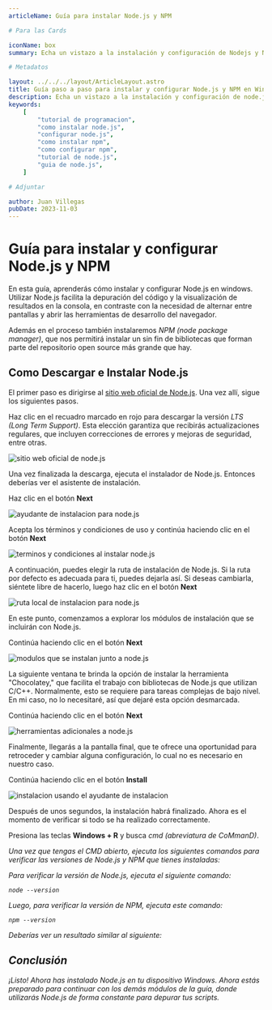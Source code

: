```yaml
---
articleName: Guía para instalar Node.js y NPM

# Para las Cards

iconName: box
summary: Echa un vistazo a la instalación y configuración de Nodejs y NPM con esta guía detallada

# Metadatos

layout: ../../../layout/ArticleLayout.astro
title: Guía paso a paso para instalar y configurar Node.js y NPM en Windows | ILoveJS
description: Echa un vistazo a la instalación y configuración de node.js con esta detallada guía de programación. Tanto si estás empezando, como si eres un programador experimentado, esta guía te llevará a través del proceso con facilidad.
keywords:
    [
        "tutorial de programacion",
        "como instalar node.js",
        "configurar node.js",
        "como instalar npm",
        "como configurar npm",
        "tutorial de node.js",
        "guia de node.js",
    ]

# Adjuntar

author: Juan Villegas
pubDate: 2023-11-03
---
```


# Guía para instalar y configurar Node.js y NPM

En esta guía, aprenderás cómo instalar y configurar Node.js en windows. Utilizar Node.js facilita la depuración del código y la visualización de resultados en la consola, en contraste con la necesidad de alternar entre pantallas y abrir las herramientas de desarrollo del navegador.

Además en el proceso también instalaremos _NPM (node package manager)_, que nos permitirá instalar un sin fin de bibliotecas que forman parte del repositorio open source más grande que hay.

## Como Descargar e Instalar Node.js

El primer paso es dirigirse al <a href="https://nodejs.org/en" target="_blank">sitio web oficial de Node.js</a>. Una vez allí, sigue los siguientes pasos.

Haz clic en el recuadro marcado en rojo para descargar la versión _LTS (Long Term Support)_. Esta elección garantiza que recibirás actualizaciones regulares, que incluyen correcciones de errores y mejoras de seguridad, entre otras.

![sitio web oficial de node.js](/articles/img/como-instalar-nodejs-y-npm/node_web_screen.png)

Una vez finalizada la descarga, ejecuta el instalador de Node.js. Entonces deberías ver el asistente de instalación.

Haz clic en el botón **Next**

<img class="img-default" src="/articles/img/como-instalar-nodejs-y-npm/setup_00.png" alt="ayudante de instalacion para node.js"/>

Acepta los términos y condiciones de uso y continúa haciendo clic en el botón **Next**

<img class="img-default" src="/articles/img/como-instalar-nodejs-y-npm/setup_01.png" alt="terminos y condiciones al instalar node.js"/>

A continuación, puedes elegir la ruta de instalación de Node.js. Si la ruta por defecto es adecuada para ti, puedes dejarla así. Si deseas cambiarla, siéntete libre de hacerlo, luego haz clic en el botón **Next**

<img class="img-default" src="/articles/img/como-instalar-nodejs-y-npm/setup_02.png" alt="ruta local de instalacion para node.js"/>

En este punto, comenzamos a explorar los módulos de instalación que se incluirán con Node.js.

Continúa haciendo clic en el botón **Next**

<img class="img-default" src="/articles/img/como-instalar-nodejs-y-npm/setup_03.png" alt="modulos que se instalan junto a node.js"/>

La siguiente ventana te brinda la opción de instalar la herramienta "Chocolatey," que facilita el trabajo con bibliotecas de Node.js que utilizan C/C++. Normalmente, esto se requiere para tareas complejas de bajo nivel. En mi caso, no lo necesitaré, así que dejaré esta opción desmarcada.

Continúa haciendo clic en el botón **Next**

<img class="img-default" src="/articles/img/como-instalar-nodejs-y-npm/setup_04.png" alt="herramientas adicionales a node.js"/>

Finalmente, llegarás a la pantalla final, que te ofrece una oportunidad para retroceder y cambiar alguna configuración, lo cual no es necesario en nuestro caso.

Continúa haciendo clic en el botón **Install**

<img class="img-default" src="/articles/img/como-instalar-nodejs-y-npm/setup_05.png" alt="instalacion usando el ayudante de instalacion"/>

Después de unos segundos, la instalación habrá finalizado. Ahora es el momento de verificar si todo se ha realizado correctamente.

Presiona las teclas **Windows + R** y busca _cmd (abreviatura de CoMmanD)_.

<i class="img-default" src="/articles/img/como-instalar-nodejs-y-npm/search.png" alt="cuadro de busqueda en windows"/>

Una vez que tengas el CMD abierto, ejecuta los siguientes comandos para verificar las versiones de Node.js y NPM que tienes instaladas:

Para verificar la versión de Node.js, ejecuta el siguiente comando:

```shell
node --version
```

Luego, para verificar la versión de NPM, ejecuta este comando:

```shell
npm --version
```

Deberías ver un resultado similar al siguiente:

<i class="img-default" src="/articles/img/como-instalar-nodejs-y-npm/output.png" alt="imprimiendo en la consola la version de node y npm"/>

## Conclusión

¡Listo! Ahora has instalado Node.js en tu dispositivo Windows. Ahora estás preparado para continuar con los demás módulos de la guía, donde utilizarás Node.js de forma constante para depurar tus scripts.
